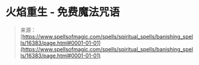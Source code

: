 <!--yml

category: 未分类

date: 2024-06-12 18:56:30

-->

# 火焰重生 - 免费魔法咒语

> 来源：[https://www.spellsofmagic.com/spells/spiritual_spells/banishing_spells/16383/page.html#0001-01-01](https://www.spellsofmagic.com/spells/spiritual_spells/banishing_spells/16383/page.html#0001-01-01)

